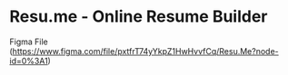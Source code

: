 # Resu.me - Online Resume Builder

Figma File (https://www.figma.com/file/pxtfrT74yYkpZ1HwHvvfCq/Resu.Me?node-id=0%3A1)



